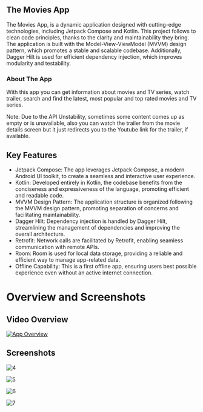 ## The Movies App

The Movies App, is a dynamic application designed with cutting-edge technologies, including Jetpack Compose and Kotlin. This project follows to clean code principles, thanks to the clarity and maintainability they bring. The application is built with the Model-View-ViewModel (MVVM) design pattern, which promotes a stable and scalable codebase. Additionally, Dagger Hilt is used for efficient dependency injection, which improves modularity and testability.

### About The App
With this app you can get information about movies and TV series, watch trailer, search and find the latest, most popular and top rated movies and TV series.

Note: Due to the API Unstability, sometimes some content comes up as empty or is unavailable, also you can watch the trailer from the movie details screen but it just redirects you to the Youtube link for the trailer, if available.

## Key Features
- Jetpack Compose: The app leverages Jetpack Compose, a modern Android UI toolkit, to create a seamless and interactive user experience.
- Kotlin: Developed entirely in Kotlin, the codebase benefits from the conciseness and expressiveness of the language, promoting efficient and readable code.
- MVVM Design Pattern: The application structure is organized following the MVVM design pattern, promoting separation of concerns and facilitating maintainability.
- Dagger Hilt: Dependency injection is handled by Dagger Hilt, streamlining the management of dependencies and improving the overall architecture.
- Retrofit: Network calls are facilitated by Retrofit, enabling seamless communication with remote APIs.
- Room: Room is used for local data storage, providing a reliable and efficient way to manage app-related data.
- Offline Capability: This is a first offline app, ensuring users best possible experience even without an active internet connection.

# Overview and Screenshots

## Video Overview

[![App Overview](https://img.youtube.com/vi/JnPi6Y4IkZ8/0.jpg)](https://www.youtube.com/watch?v=JnPi6Y4IkZ8)


## Screenshots


![4](https://github.com/vdroid1331/movie-app/assets/65962958/8d16b802-1b79-4a09-ae93-6cc52b9ea882)

![5](https://github.com/vdroid1331/movie-app/assets/65962958/cb46d09f-aa21-43f7-8569-8b8bedee1d7f)

![6](https://github.com/vdroid1331/movie-app/assets/65962958/66ac4557-73bc-47df-b144-c410be29f7db)

![7](https://github.com/vdroid1331/movie-app/assets/65962958/c2ec24f3-899e-446b-b609-e771717d352b)


